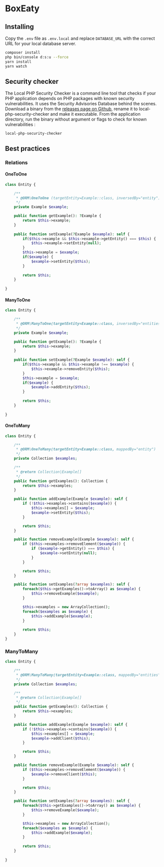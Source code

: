 # BoxEaty

## Installing
Copy the `.env` file as `.env.local` and replace `DATABASE_URL` with the correct URL for your local database server.

```sh
composer install
php bin/console d:s:u --force
yarn install
yarn watch
```

## Security checker
The Local PHP Security Checker is a command line tool that checks if your PHP application depends on PHP packages with known security vulnerabilities. It uses the Security Advisories Database behind the scenes.
Download a binary from the [releases page on Github](https://github.com/fabpot/local-php-security-checker/releases), rename it to local-php-security-checker and make it executable. From the application directory, run the binary without argument or flags to check for known vulnerabilities :
```
local-php-security-checker
```

## Best practices
### Relations
#### OneToOne
```php
class Entity {

    /**
     * @ORM\OneToOne (targetEntity=Example::class, inversedBy="entity")
     */
    private Example $example;

    public function getExample(): ?Example {
        return $this->example;
    }
    
    public function setExample(?Example $example): self {
        if($this->example && $this->example->getEntity() === $this) {
            $this->example->setEntity(null);
        }
        $this->example = $example;
        if($example) {
            $example->setEntity($this);
        }
    
        return $this;
    }
    
}
```

#### ManyToOne
```php
class Entity {

    /**
     * @ORM\ManyToOne(targetEntity=Example::class, inversedBy="entities")
     */
    private Example $example;

    public function getExample(): ?Example {
        return $this->example;
    }
    
    public function setExample(?Example $example): self {
        if($this->example && $this->example !== $example) {
            $this->example->removeEntity($this);
        }
        $this->example = $example;
        if($example) {
            $example->addEntity($this);
        }
    
        return $this;
    }
    
}
```

#### OneToMany
```php
class Entity {

    /**
     * @ORM\OneToMany(targetEntity=Example::class, mappedBy="entity")
     */
    private Collection $examples;

    /**
     * @return Collection|Example[]
     */
    public function getExamples(): Collection {
        return $this->examples;
    }

    public function addExample(Example $example): self {
        if (!$this->examples->contains($example)) {
            $this->examples[] = $example;
            $example->setEntity($this);
        }

        return $this;
    }

    public function removeExample(Example $example): self {
        if ($this->examples->removeElement($example)) {
            if ($example->getEntity() === $this) {
                $example->setEntity(null);
            }
        }

        return $this;
    }

    public function setExamples(?array $examples): self {
        foreach($this->getExamples()->toArray() as $example) {
            $this->removeExample($example);
        }

        $this->examples = new ArrayCollection();
        foreach($examples as $example) {
            $this->addExample($example);
        }
        
        return $this;
    }
}
```

### ManyToMany
```php
class Entity {

    /**
     * @ORM\ManyToMany(targetEntity=Example::class, mappedBy="entities")
     */
    private Collection $examples;

    /**
     * @return Collection|Example[]
     */
    public function getExamples(): Collection {
        return $this->examples;
    }

    public function addExample(Example $example): self {
        if (!$this->examples->contains($example)) {
            $this->examples[] = $example;
            $example->addClient($this);
        }

        return $this;
    }

    public function removeExample(Example $example): self {
        if ($this->examples->removeElement($example)) {
            $example->removeClient($this);
        }

        return $this;
    }

    public function setExamples(?array $examples): self {
        foreach($this->getExamples()->toArray() as $example) {
            $this->removeExample($example);
        }

        $this->examples = new ArrayCollection();
        foreach($examples as $example) {
            $this->addExample($example);
        }
        
        return $this;
    }
    
}
```
